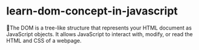 # learn-dom-concept-in-javascript
🌟The DOM is a tree-like structure that represents your HTML document as JavaScript objects. It allows JavaScript to interact with, modify, or read the HTML and CSS of a webpage.
